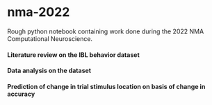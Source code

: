 # nma-2022

Rough python notebook containing work done during the 2022 NMA Computational Neuroscience.  


#### Literature review on the IBL behavior dataset
#### Data analysis on the dataset
#### Prediction of change in trial stimulus location on basis of change in accuracy 

